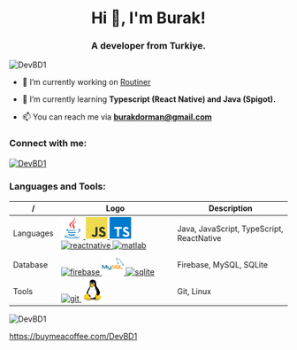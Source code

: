 <h1 align="center">Hi 👋, I'm Burak!</h1>
<h3 align="center">A developer from Turkiye.</h3>

<p align="left"> <img src="https://komarev.com/ghpvc/?username=DevBD1&label=Profile%20views&color=0e75b6&style=flat" alt="DevBD1" /> </p>

- 🔭 I’m currently working on [Routiner](https://github.com/DevBD1/Routiner)

- 🌱 I’m currently learning **Typescript (React Native) and Java (Spigot).**

- 📫 You can reach me via **burakdorman@gmail.com**

<h3 align="left">Connect with me:</h3>
<p align="left">
<a href="https://linkedin.com/in/burakdorman" target="blank"><img align="center" src="https://raw.githubusercontent.com/rahuldkjain/github-profile-readme-generator/master/src/images/icons/Social/linked-in-alt.svg" alt="DevBD1" height="30" width="40" /></a>
</p>

<h3 align="left">Languages and Tools:</h3>
<p align="left"> 

/ | Logo | Description
--- | --- | ---  
Languages | <a href="https://www.java.com" target="_blank" rel="noreferrer"> <img src="https://raw.githubusercontent.com/devicons/devicon/master/icons/java/java-original.svg" alt="java" width="40" height="40"/> </a> <a href="https://developer.mozilla.org/en-US/docs/Web/JavaScript" target="_blank" rel="noreferrer"> <img src="https://raw.githubusercontent.com/devicons/devicon/master/icons/javascript/javascript-original.svg" alt="javascript" width="40" height="40"/> </a> <a href="https://www.typescriptlang.org/" target="_blank" rel="noreferrer"> <img src="https://raw.githubusercontent.com/devicons/devicon/master/icons/typescript/typescript-original.svg" alt="typescript" width="40" height="40"/> </a> <a href="https://reactnative.dev/" target="_blank" rel="noreferrer"> <img src="https://reactnative.dev/img/header_logo.svg" alt="reactnative" width="40" height="40"/> </a> <a href="https://www.mathworks.com/" target="_blank" rel="noreferrer"> <img src="https://upload.wikimedia.org/wikipedia/commons/2/21/Matlab_Logo.png" alt="matlab" width="40" height="40"/> </a> | Java, JavaScript, TypeScript, ReactNative
Database | <a href="https://firebase.google.com/" target="_blank" rel="noreferrer"> <img src="https://www.vectorlogo.zone/logos/firebase/firebase-icon.svg" alt="firebase" width="40" height="40"/> </a> <a href="https://www.mysql.com/" target="_blank" rel="noreferrer"> <img src="https://raw.githubusercontent.com/devicons/devicon/master/icons/mysql/mysql-original-wordmark.svg" alt="mysql" width="40" height="40"/> </a> <a href="https://www.sqlite.org/" target="_blank" rel="noreferrer"> <img src="https://www.vectorlogo.zone/logos/sqlite/sqlite-icon.svg" alt="sqlite" width="40" height="40"/> </a> | Firebase, MySQL, SQLite
Tools | <a href="https://git-scm.com/" target="_blank" rel="noreferrer"> <img src="https://www.vectorlogo.zone/logos/git-scm/git-scm-icon.svg" alt="git" width="40" height="40"/> </a> <a href="https://www.linux.org/" target="_blank" rel="noreferrer"> <img src="https://raw.githubusercontent.com/devicons/devicon/master/icons/linux/linux-original.svg" alt="linux" width="40" height="40"/> </a> | Git, Linux
</p>

<p><img align="center" src="https://github-readme-stats.vercel.app/api/top-langs?username=DevBD1&show_icons=true&locale=en&layout=compact" alt="DevBD1" /></p>

https://buymeacoffee.com/DevBD1
<!--
Here are some ideas to get you started:

- 🔭 I’m currently working on ...
- 🌱 I’m currently learning ...
- 👯 I’m looking to collaborate on ...
- 🤔 I’m looking for help with ...
- 💬 Ask me about ...
- 📫 How to reach me: ...
- 😄 Pronouns: ...
- ⚡ Fun fact: ...
-->
